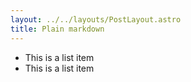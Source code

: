 ```yaml
---
layout: ../../layouts/PostLayout.astro
title: Plain markdown
---
```


- This is a list item
- This is a list item